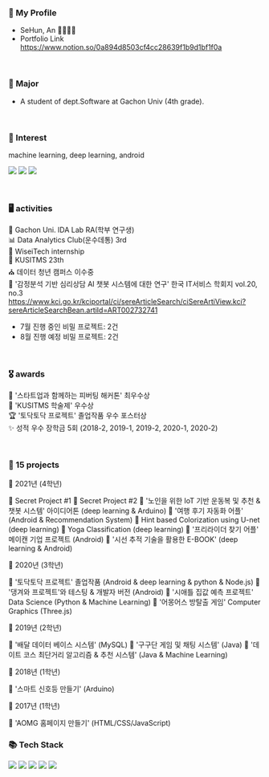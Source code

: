 
<h3 align="left"> 🐧 My Profile </h3>

- SeHun, An 🙎‍♂️🇰🇷
- Portfolio Link https://www.notion.so/0a894d8503cf4cc28639f1b9d1bf1f0a


<br>


<h3 align="left">  🔖  Major </h3>

- A student of dept.Software at Gachon Univ (4th grade).

<br>

<h3 align="left">  👋 Interest </h3>

machine learning, deep learning, android

<a href="https://velog.io/@colorful-stars" target="_blank"><img src="https://img.shields.io/badge/Velog-20c997?style=flat-square&logo=Vimeo&logoColor=white"/></a>
<a href="mailto:ansehoon1999@gmail.com"><img src="https://img.shields.io/badge/Gmail-d14836?style=flat-square&logo=Gmail&logoColor=white&link=ansehoon1999@gmail.com"/></a>
<a href="https://www.instagram.com/se7hun/"><img src="https://img.shields.io/badge/Instagram-E4405F?style=flat-square&logo=Instagram&logoColor=white&link=https://www.instagram.com/se7hun/"/></a>

<br>

<h3 align="left"> 🖥  activities </h3>

📝 Gachon Uni. IDA Lab RA(학부 연구생)<br>
📊 Data Analytics Club(운수데통) 3rd<br>
🏢 WiseiTech internship<br>
👀 KUSITMS 23th<br>
⛪ 데이터 청년 캠퍼스 이수중<br>
📃 '감정분석 기반 심리상담 AI 챗봇 시스템에 대한 연구' 한국 IT서비스 학회지 vol.20, no.3 
https://www.kci.go.kr/kciportal/ci/sereArticleSearch/ciSereArtiView.kci?sereArticleSearchBean.artiId=ART002732741

- 7월 진행 중인 비밀 프로젝트: 2건<br>
- 8월 진행 예정 비밀 프로젝트: 2건<br>


<br>

<h3 align="left"> 🎖 awards </h3>

🥈 '스타트업과 함께하는 피버팅 해커톤' 최우수상 <br>
🥉 'KUSITMS 학술제' 우수상 <br>
🏆 '토닥토닥 프로젝트' 졸업작품 우수 포스터상 <br>
✨ 성적 우수 장학금 5회 (2018-2, 2019-1, 2019-2, 2020-1, 2020-2)

<br>

<h3 align="left"> 📝 15 projects </h3>

📅 2021년 (4학년)

📌 Secret Project #1
📌 Secret Project #2
📌 '노인을 위한 IoT 기반 운동복 및 추천 & 챗봇 시스템' 아이디어톤 (deep learning & Arduino)
📌 '여행 후기 자동화 어플' (Android & Recommendation System)
📌 Hint based Colorization using U-net (deep learning)
📌 Yoga Classification (deep learning)
📌 '프리라이더 찾기 어플' 메이캔 기업 프로젝트 (Android)
📌 '시선 추적 기술을 활용한 E-BOOK' (deep learning & Android)
 
📅 2020년 (3학년)

📌 '토닥토닥 프로젝트' 졸업작품 (Android & deep learning & python & Node.js)
📌 '댕겨와 프로젝트'와 테스팅 & 개발자 버전 (Android)
📌 '시애틀 집값 예측 프로젝트' Data Science (Python & Machine Learning)
📌 '어몽어스 방탈출 게임' Computer Graphics (Three.js)

📅 2019년 (2학년)
 
📌 '배달 데이터 베이스 시스템' (MySQL)
📌 '구구단 게임 및 채팅 시스템' (Java)
📌 '데이트 코스 최단거리 알고리즘 & 추천 시스템' (Java & Machine Learning)

📅 2018년 (1학년)

📌 '스마트 신호등 만들기' (Arduino) 

📅 2017년 (1학년)

📌 'AOMG 홈페이지 만들기' (HTML/CSS/JavaScript)



<h3 align="left">📚 Tech Stack</h3>
<p align="left">
  <img src="https://img.shields.io/badge/Java-007396?style=flat-square&logo=Java&logoColor=white"/></a>
  <img src="https://img.shields.io/badge/Python-3766AB?style=flat-square&logo=Python&logoColor=white"/></a>
  <img src="https://img.shields.io/badge/Javascript-ffb13b?style=flat-square&logo=javascript&logoColor=white"/></a>
  <img src="https://img.shields.io/badge/Mysql-E6B91E?style=flat-square&logo=MySql&logoColor=white"/></a>
  <img src="https://img.shields.io/badge/Node.js-339933?style=flat-square&logo=Node.js&logoColor=white"/></a>
</p>
